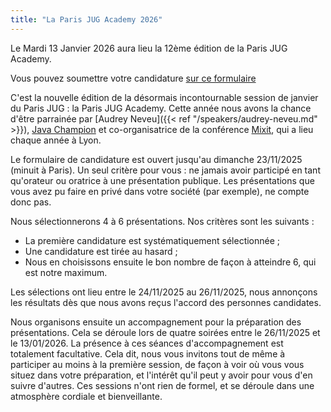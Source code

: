 ```yaml
---
title: "La Paris JUG Academy 2026"
---
```


Le Mardi 13 Janvier 2026 aura lieu la 12ème édition de la Paris JUG Academy. 

Vous pouvez soumettre votre candidature [sur ce formulaire](https://forms.gle/5t4Aww2NACcGxqf87)

C'est la nouvelle édition de la désormais incontournable session de janvier du Paris JUG : la Paris JUG Academy. Cette année nous avons la chance d'être parrainée par [Audrey Neveu]({{< ref "/speakers/audrey-neveu.md" >}}), [Java Champion](https://dev.java/community/jcs/) et co-organisatrice de la conférence [Mixit](https://mixitconf.org/), qui a lieu chaque année à Lyon. 

Le formulaire de candidature est ouvert jusqu'au dimanche 23/11/2025 (minuit à Paris). Un seul critère pour vous : ne jamais avoir participé en tant qu'orateur ou oratrice à une présentation publique. Les présentations que vous avez pu faire en privé dans votre société (par exemple), ne compte donc pas.  

Nous sélectionnerons 4 à 6 présentations. Nos critères sont les suivants :

- La première candidature est systématiquement sélectionnée ;
- Une candidature est tirée au hasard ;
- Nous en choisissons ensuite le bon nombre de façon à atteindre 6, qui est notre maximum. 
 
Les sélections ont lieu entre le 24/11/2025 au 26/11/2025, nous annonçons les résultats dès que nous avons reçus l'accord des personnes candidates. 

Nous organisons ensuite un accompagnement pour la préparation des présentations. Cela se déroule lors de quatre soirées entre le 26/11/2025 et le 13/01/2026. La présence à ces séances d'accompagnement est totalement facultative. Cela dit, nous vous invitons tout de même à participer au moins à la première session, de façon à voir où vous vous situez dans votre préparation, et l'intérêt qu'il peut y avoir pour vous d'en suivre d'autres. Ces sessions n'ont rien de formel, et se déroule dans une atmosphère cordiale et bienveillante. 
